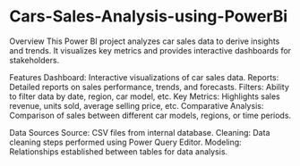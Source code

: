 # Cars-Sales-Analysis-using-PowerBi
Overview
This Power BI project analyzes car sales data to derive insights and trends. It visualizes key metrics and provides interactive dashboards for stakeholders.

Features
Dashboard: Interactive visualizations of car sales data.
Reports: Detailed reports on sales performance, trends, and forecasts.
Filters: Ability to filter data by date, region, car model, etc.
Key Metrics: Highlights sales revenue, units sold, average selling price, etc.
Comparative Analysis: Comparison of sales between different car models, regions, or time periods.

Data Sources
Source: CSV files from internal database.
Cleaning: Data cleaning steps performed using Power Query Editor.
Modeling: Relationships established between tables for data analysis.

